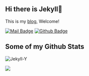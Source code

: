 ## Hi there is Jekyll👋

This is my [blog](https://jekyll-y.github.io/), Welcome!

[![Mail Badge](https://img.shields.io/badge/-2899309225@qq.com-c14438?style=flat&logo=Gmail&logoColor=white&link=mailto:2899309225@qq.com)](mailto:2899309225@qq.com)
[![Github Badge](https://img.shields.io/badge/-Jekyll-grey?style=flat&logo=github&logoColor=white&link=https://github.com/Jekyll-Y/)](https://www.github.com/Jekyll-Y/)
## Some of my Github Stats
<p align=left> <img src=https://komarev.com/ghpvc/?username=Jekyll-Y alt=Jekyll-Y /> </p>

<img align="left" src="https://github-readme-stats.vercel.app/api?username=Jekyll-Y&show_icons=true&icon_color=CE1D2D&text_color=718096&bg_color=ffffff&hide_title=true" />
